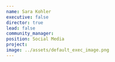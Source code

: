 ```yaml
---
name: Sara Kohler
executive: false
director: true
lead: false
community_manager: 
position: Social Media
project:  
image: ../assets/default_exec_image.png
---
```


